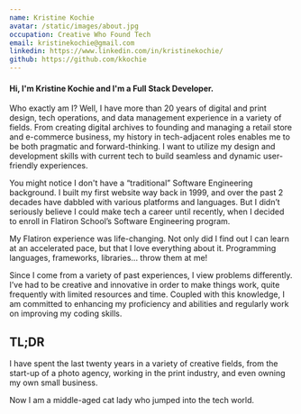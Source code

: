 ```yaml
---
name: Kristine Kochie
avatar: /static/images/about.jpg
occupation: Creative Who Found Tech
email: kristinekochie@gmail.com
linkedin: https://www.linkedin.com/in/kristinekochie/
github: https://github.com/kkochie
---
```


#### Hi, I'm Kristine Kochie and I'm a Full Stack Developer.

Who exactly am I?
Well, I have more than 20 years of digital and print design, tech operations, and data management experience in a variety of fields. From creating digital archives to founding and managing a retail store and e-commerce business, my history in tech-adjacent roles enables me to be both pragmatic and forward-thinking. I want to utilize my design and development skills with current tech to build seamless and dynamic user-friendly experiences.

You might notice I don't have a “traditional” Software Engineering background. I built my first website way back in 1999, and over the past 2 decades have dabbled with various platforms and languages. But I didn’t seriously believe I could make tech a career until recently, when I decided to enroll in Flatiron School’s Software Engineering program.

My Flatiron experience was life-changing. Not only did I find out I can learn at an accelerated pace, but that I love everything about it. Programming languages, frameworks, libraries... throw them at me!

Since I come from a variety of past experiences, I view problems differently. I’ve had to be creative and innovative in order to make things work, quite frequently with limited resources and time. Coupled with this knowledge, I am committed to enhancing my proficiency and abilities and regularly work on improving my coding skills.

<!-- Check out my [CV](/static/kkochie-tech-resume.pdf) or [GitHub](https://github.com/kkochie). -->

## TL;DR

I have spent the last twenty years in a variety of creative fields, from the start-up of a photo agency, working in the print industry, and even owning my own small business.

Now I am a middle-aged cat lady who jumped into the tech world.
